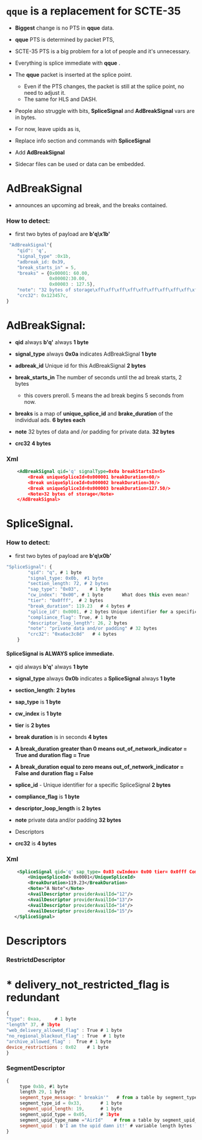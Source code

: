 # `qque`  is a replacement for SCTE-35 

* __Biggest__ change is no PTS in __qque__  data.
* __qque__ PTS is determined by packet PTS,  
* SCTE-35 PTS is a big problem for a lot of people and it's unnecessary.
* Everything is splice immediate with __qque__ .
* The __qque__ packet is inserted at the splice point.
  * Even if the PTS changes, the packet is still at the splice point, no need to adjust it.
  * The same for HLS and DASH. 
* People also struggle with bits, __SpliceSignal__ and __AdBreakSignal__ vars are in bytes.

* For now, leave upids as is, 

* Replace info section and commands with __SpliceSignal__

* Add __AdBreakSignal__

* Sidecar files can be used or data can be embedded.

# AdBreakSignal  

* announces an upcoming ad break, and the breaks contained.

### How to detect: 

* first two bytes of payload are __b'q\x1b'__
  
```js
 "AdBreakSignal"{
    "qid": 'q', 
    "signal_type" :0x1b, 
    "adbreak_id: 0x39, 
    "break_starts_in" = 5,  
    "breaks" = {0x00001: 60.00, 
                0x00002:30.00, 
                0x00003 : 127.5},
    "note": "32 bytes of storage\xff\xff\xff\xff\xff\xff\xff\xff\xff\xff\xff\xff\xff"   
    "crc32": 0x123457c,
} 
```
#    AdBreakSignal:

   * __qid__ always __b'q'__ always  __1 byte__

   * __signal_type__ always __0x0a__ indicates AdBreakSignal __1 byte__
    
   * __adbreak_id__  Unique id for this AdBreakSignal __2 bytes__
    
   * __break_starts_in__  The number of seconds until the ad break starts, 2 bytes
       * this covers preroll. 5 means the ad break begins 5 seconds from now. 
       
  * __breaks__ is a map of  __unique_splice_id__ and __brake_duration__ of the individual ads. __6 bytes each__  
    
  * __note__ 32 bytes of data and /or padding for private data. __32 bytes__
 
  * __crc32__ __4 bytes__
 
### Xml 
 
```xml
    <AdBreakSignal qid='q' signalType=0x0a breakStartsIn=5>
        <Break uniqueSpliceId=0x000001 breakDuration=60/>
        <Break uniqueSpliceId=0x000002 breakDuration=30/>    
        <Break uniqueSpliceId=0x000003 breakDuration=127.50/>
        <Note>32 bytes of storage</Note>
    </AdBreakSignal>
```

# SpliceSignal.

###  How to detect: 

* first two bytes of payload are __b'q\x0b'__

```js
"SpliceSignal": {
        "qid": "q", # 1 byte
        "signal_type: 0x0b,  #1 byte
        "section_length: 72, # 2 bytes
        "sap_type": "0x03",    # 1 byte
        "cw_index": "0x00", # 1 byte       What does this even mean?
        "tier": "0x0fff",  # 2 bytes
        "break_duration": 119.23   # 4 bytes # 
        "splice_id": 0x0001, # 2 bytes Unique identifier for a specific SpliceSignal
        "compliance_flag": True, # 1 byte
        "descriptor_loop_length": 26, 2 bytes
        "note": "private data and/or padding" # 32 bytes
        "crc32": "0xa6ac3c8d"   # 4 bytes
    }
```
#### SpliceSignal is ALWAYS splice immediate.
       
* qid always __b'q'__ always  __1 byte__ 
* __signal_type__ always __0x0b__ indicates a __SpliceSignal__ always __1 byte__
* __section_length__: __2 bytes__
* __sap_type__ is __1 byte__
* __cw_index__ is __1 byte__
* __tier__ is  __2 bytes__
* __break duration__ is in seconds __4 bytes__ 
             
* __A break_duration greater than 0 means  out_of_network_indicator = True and duration flag = True__
* __A break_duration  equal to zero means out_of_network_indicator = False and duration flag = False__
* __splice_id__ - Unique identifier for a specific SpliceSignal __2 bytes__
* __compliance_flag__ is  __1 byte__
* __descriptor_loop_length__ is  __2 bytes__
* __note__  private data  and/or padding __32 bytes__
* Descriptors
* __crc32__ is __4 bytes__

### Xml 
```xml
    <SpliceSignal qid='q' sap_type= 0x03 cwIndex= 0x00 tier= 0x0fff ComplianceFlag= "true">
        <UniqueSpliceId> 0x0001</UniqueSpliceId>
        <BreakDuration>119.23</BreakDuration> 
        <Note>"A Note"</Note>
        <AvailDescriptor providerAvailId="12"/>
        <AvailDescriptor providerAvailId="13"/>
        <AvailDescriptor providerAvailId="14"/>
        <AvailDescriptor providerAvailId="15"/>
   </SpliceSignal>
```



# Descriptors

### RestrictdDescriptor

 #  *   delivery_not_restricted_flag is redundant    
 ```js
{
"type": 0xaa,     # 1 byte
"length" 37, # 1byte
"web_delivery_allowed_flag" : True # 1 byte
"no_regional_blackout_flag" : True  # 1 byte
"archive_allowed_flag" :  True # 1 byte
device_restrictions : 0x02    # 1 byte
}
```
### SegmentDescriptor
```js
{
     type 0xbb, #1 byte
     length 29, 1 byte
     segment_type_message: " breakin'"   # from a table by segment_type_id
     segment_type_id = 0x33,       # 1 byte
     segment_upid_length: 19,      # 1 byte
     segment_upid_type = 0x05,     # 1byte
     segment_upid_type_name ="AirId"    # from a table by segment_upid_type
     segment_upid : b'I am the upid damn it!' # variable length bytes
}

```
